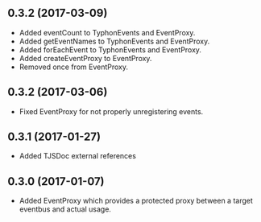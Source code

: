 ## 0.3.2 (2017-03-09)
- Added eventCount to TyphonEvents and EventProxy.
- Added getEventNames to TyphonEvents and EventProxy.
- Added forEachEvent to TyphonEvents and EventProxy.
- Added createEventProxy to EventProxy.
- Removed once from EventProxy.

## 0.3.2 (2017-03-06)
- Fixed EventProxy for not properly unregistering events. 

## 0.3.1 (2017-01-27)
- Added TJSDoc external references 

## 0.3.0 (2017-01-07)
- Added EventProxy which provides a protected proxy between a target eventbus and actual usage. 
